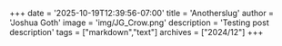 +++
date = '2025-10-19T12:39:56-07:00'
title = 'Anotherslug'
author = 'Joshua Goth'
image = 'img/JG_Crow.png'
description = 'Testing post description'
tags = ["markdown","text"]
archives = ["2024/12"]
+++
